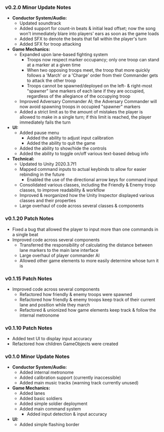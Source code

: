 ### v0.2.0 Minor Update Notes
* **Conductor System/Audio:**
  * Updated soundtrack
  * Added support for count-in beats & initial lead offset; now the song won't immediately blare into players' ears as soon as the game loads
  * Added SFX to denote the beats that fall within the player's turn
  * Added SFX for troop attacking
* **Game Mechanics:**
  * Expanded upon lane-based fighting system
    * Troops now respect marker occupancy; only one troop can stand at a marker at a given time
    * When two opposing troops meet, the troop that more quickly follows a 'March' or a 'Charge' order from their Commander gets to attack the other troop
    * Troops cannot be spawned/deployed on the left- & right-most "spawner" lane markers of each lane if they are occupied, regardless of the allegiance of the occupying troop
  * Improved Adversary Commander AI; the Adversary Commander will now avoid spawning troops in occupied "spawner" markers
  * Added a strict limit as to the amount of mistakes the player is allowed to make in a single turn; if this limit is reached, the player immediately fails the turn
* **UI:**
  * Added pause menu
    * Added the ability to adjust input calibration
    * Added the ability to quit the game
  * Added the ability to show/hide the controls
  * Added the ability to toggle on/off various text-based debug info
* **Technical:**
  * Updated to Unity 2020.3.7f1
  * Mapped command inputs to actual keybinds to allow for easier rebinding in the future
    * Enabled the use of the directional arrow keys for command input
  * Consolidated various classes, including the Friendly & Enemy troop classes, to improve readability & workflow
  * Improved & reorganized how the Unity Inspector displayed various classes and their properties
  * Large overhaul of code across several classes & components

### v0.1.20 Patch Notes 
* Fixed a bug that allowed the player to input more than one commands in a single beat
* Improved code across several components
    * Transferred the responsibility of calculating the distance between lane markers to the main lane interface
    * Large overhaul of player commander AI
    * Allowed other game elements to more easily determine whose turn it is

### v0.1.15 Patch Notes 
* Improved code across several components
    * Refactored how friendly & enemy troops were spawned
    * Refactored how friendly & enemy troops keep track of their current lane and position while they march
    * Refactored & unionized how game elements keep track & follow the internal metronome

### v0.1.10 Patch Notes
* Added text UI to display input accuracy
* Refactored how children GameObjects were created

### v0.1.0 Minor Update Notes
* **Conductor System/Audio:**
  * Added internal metronome
  * Added calibration support (currently inaccessible)
  * Added main music tracks (warning track currently unused)
* **Game Mechanics:**
  * Added lanes
  * Added basic soldiers
  * Added simple soldier deployment
  * Added main command system
    * Added input detection & input accuracy
* **UI:**
  * Added simple flashing border